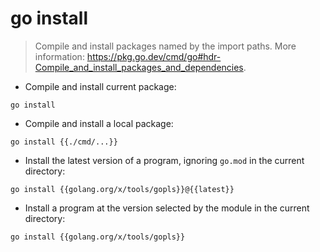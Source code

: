 # go install

> Compile and install packages named by the import paths.
> More information: <https://pkg.go.dev/cmd/go#hdr-Compile_and_install_packages_and_dependencies>.

- Compile and install current package:

`go install`

- Compile and install a local package:

`go install {{./cmd/...}}`

- Install the latest version of a program, ignoring `go.mod` in the current directory:

`go install {{golang.org/x/tools/gopls}}@{{latest}}`

- Install a program at the version selected by the module in the current directory:

`go install {{golang.org/x/tools/gopls}}`
